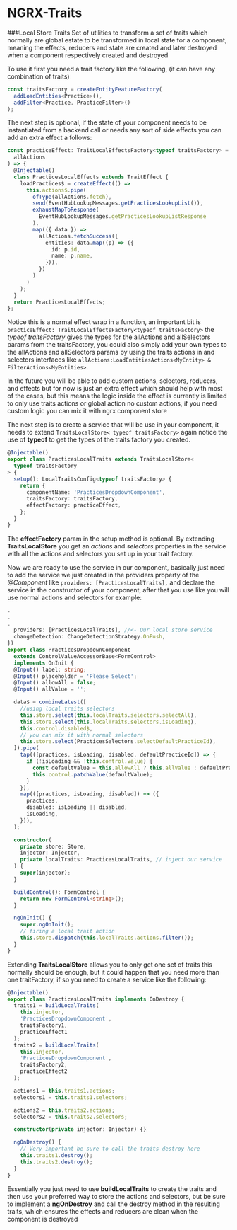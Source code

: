 # NGRX-Traits

###Local Store Traits
Set of utilities to transform a set of traits which normally are global estate to be transformed in local state for a component,
meaning the effects, reducers and state are created and later destroyed when a component respectively created and destroyed

To use it first you need a trait factory like the following, (it can have any combination of traits)

```typescript
const traitsFactory = createEntityFeatureFactory(
  addLoadEntities<Practice>(),
  addFilter<Practice, PracticeFilter>()
);
```

The next step is optional, if the state of your component needs to be instantiated from a backend call or needs any sort of side effects you can add an extra effect a follows:

```typescript
const practiceEffect: TraitLocalEffectsFactory<typeof traitsFactory> = (
  allActions
) => {
  @Injectable()
  class PracticesLocalEffects extends TraitEffect {
    loadPractices$ = createEffect(() =>
      this.actions$.pipe(
        ofType(allActions.fetch),
        send(EventHubLookupMessages.getPracticesLookupList()),
        exhaustMapToResponse(
          EventHubLookupMessages.getPracticesLookupListResponse
        ),
        map(({ data }) =>
          allActions.fetchSuccess({
            entities: data.map((p) => ({
              id: p.id,
              name: p.name,
            })),
          })
        )
      )
    );
  }
  return PracticesLocalEffects;
};
```

Notice this is a normal effect wrap in a function, an important bit is `practiceEffect: TraitLocalEffectsFactory<typeof traitsFactory>`
the _typeof traitsFactory_ gives the types for the allActions and allSelectors params from the traitsFactory, you could also simply add your own types to the allActions and allSelectors params by using the traits actions in and selectors interfaces like `allActions:LoadEntitiesActions<MyEntity> & FilterActions<MyEntities>`.

In the future you will be able to add custom actions, selectors, reducers, and effects but for now is just an extra effect which should help with most of the cases, but this means the logic inside the effect is currently is limited to only use traits actions or global action no custom actions, if you need custom logic you can mix it with ngrx component store

The next step is to create a service that will be use in your component, it needs to extend `TraitsLocalStore< typeof traitsFactory>` again notice the use of **typeof** to get the types of the traits factory you created.

```typescript
@Injectable()
export class PracticesLocalTraits extends TraitsLocalStore<
  typeof traitsFactory
> {
  setup(): LocalTraitsConfig<typeof traitsFactory> {
    return {
      componentName: 'PracticesDropdownComponent',
      traitsFactory: traitsFactory,
      effectFactory: practiceEffect,
    };
  }
}
```

The **effectFactory** param in the setup method is optional. By extending **TraitsLocalStore** you get an _actions_ and _selectors_ properties in the service with all the actions and selectors you set up in your trait factory.

Now we are ready to use the service in our component, basically just need to add the service we just created in the providers property of the _@Component_ like `providers: [PracticesLocalTraits],` and declare the service in the constructor of your component, after that you use like you will use normal actions and selectors for example:

```typescript
.
.
.
  providers: [PracticesLocalTraits], //<- Our local store service
  changeDetection: ChangeDetectionStrategy.OnPush,
})
export class PracticesDropdownComponent
  extends ControlValueAccessorBase<FormControl>
  implements OnInit {
  @Input() label: string;
  @Input() placeholder = 'Please Select';
  @Input() allowAll = false;
  @Input() allValue = '';

  data$ = combineLatest([
    //using local traits selectors
    this.store.select(this.localTraits.selectors.selectAll),
    this.store.select(this.localTraits.selectors.isLoading),
    this.control.disabled$,
    // you can mix it with normal selectors
    this.store.select(PracticesSelectors.selectDefaultPracticeId),
  ]).pipe(
    tap(([practices, isLoading, disabled, defaultPracticeId]) => {
      if (!isLoading && !this.control.value) {
        const defaultValue = this.allowAll ? this.allValue : defaultPracticeId;
        this.control.patchValue(defaultValue);
      }
    }),
    map(([practices, isLoading, disabled]) => ({
      practices,
      disabled: isLoading || disabled,
      isLoading,
    })),
  );

  constructor(
    private store: Store,
    injector: Injector,
    private localTraits: PracticesLocalTraits, // inject our service
  ) {
    super(injector);
  }

  buildControl(): FormControl {
    return new FormControl<string>();
  }

  ngOnInit() {
    super.ngOnInit();
    // firing a local trait action
    this.store.dispatch(this.localTraits.actions.filter());
  }
}
```

Extending **TraitsLocalStore** allows you to only get one set of traits this normally should be enough, but it could happen that you need more than one traitFactory, if so you need to create a service like the following:

```typescript
@Injectable()
export class PracticesLocalTraits implements OnDestroy {
  traits1 = buildLocalTraits(
    this.injector,
    'PracticesDropdownComponent',
    traitsFactory1,
    practiceEffect1
  );
  traits2 = buildLocalTraits(
    this.injector,
    'PracticesDropdownComponent',
    traitsFactory2,
    practiceEffect2
  );

  actions1 = this.traits1.actions;
  selectors1 = this.traits1.selectors;

  actions2 = this.traits2.actions;
  selectors2 = this.traits2.selectors;

  constructor(private injector: Injector) {}

  ngOnDestroy() {
    // Very important be sure to call the traits destroy here
    this.traits1.destroy();
    this.traits2.destroy();
  }
}
```

Essentially you just need to use **buildLocalTraits** to create the traits and then use your preferred way to store the actions and selectors, but be sure to implement a **ngOnDestroy** and call the destroy method in the resulting traits, which ensures the effects and reducers are clean when the component is destroyed
